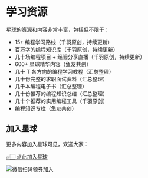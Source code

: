 # 学习资源

星球的资源和内容非常丰富，包括但不限于：

- 15+ 编程学习路线（千羽原创，持续更新）
- 百万字的编程知识库（千羽原创，持续更新）
- 几十场编程项目 + 经验分享直播（千羽原创，持续更新）
- 600+ 星球精华内容（鱼友共创）
- 几十 T 各方向的编程学习教程（汇总整理）
- 几十份完整的求职面试资料（汇总整理）
- 几千本编程电子书（汇总整理）
- 几十份推荐的编程知识总结（汇总整理）
- 几十个推荐的实用编程工具（千羽原创）
- 编程知识专栏（鱼友共创）


## 加入星球

更多内容加入星球可见，欢迎大家：

[👉🏻 点此加入星球](https://yuyuanweb.feishu.cn/wiki/SDtMwjR1DituVpkz5MLc3fZLnzb)

![微信扫码领券加入](https://www.codefather.cn/img/%E7%9F%A5%E8%AF%86%E6%98%9F%E7%90%83%E6%89%AB%E7%A0%81.jpeg)
